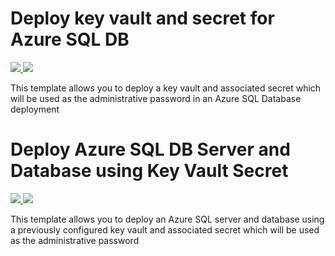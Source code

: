 # Deploy key vault and secret for Azure SQL DB

<a href="https://portal.azure.com/#create/Microsoft.Template/uri/https%3A%2F%2Fgithub.com%2Frscott1066%2Fcloudms-armtest%2Fblob%2Fmaster%2Fsqldbbasic%2Fsqldbbasickeyv.json" target="_blank">
    <img src="http://azuredeploy.net/deploybutton.png"/>
</a>
<a href="http://armviz.io/#/?load=https%3A%2F%2Fgithub.com%2Frscott1066%2Fcloudms-armtest%2Fblob%2Fmaster%2Fsqldbbasic%2Fsqldbbasickeyv.json" target="_blank">
    <img src="http://armviz.io/visualizebutton.png"/>
</a>

This template allows you to deploy a key vault and associated secret which will be used as the administrative password in an Azure SQL Database deployment

# Deploy Azure SQL DB Server and Database using Key Vault Secret

<a href="https://portal.azure.com/#create/Microsoft.Template/uri/https%3A%2F%2Fgithub.com%2Frscott1066%2Fcloudms-armtest%2Fblob%2Fmaster%2Fsqldbbasic%2Fsqldbbasickeyv.json" target="_blank">
    <img src="http://azuredeploy.net/deploybutton.png"/>
</a>
<a href="http://armviz.io/#/?load=https%3A%2F%2Fgithub.com%2Frscott1066%2Fcloudms-armtest%2Fblob%2Fmaster%2Fsqldbbasic%2Fsqldbbasickeyv.json" target="_blank">
    <img src="http://armviz.io/visualizebutton.png"/>
</a>

This template allows you to deploy an Azure SQL server and database using a previously configured key vault and associated secret which will be used as the administrative password

